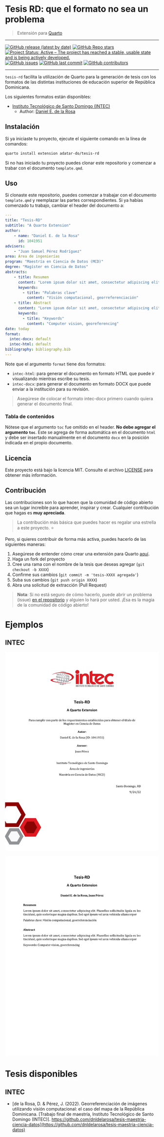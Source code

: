# Tesis RD: que el formato no sea un problema

> Extensión para [Quarto](https://quarto.org/)

<hr/>

<!-- BADGES -->
[![GitHub release (latest by date)](https://img.shields.io/github/v/release/adatar-do/tesis-rd?include_prereleases)]()
[![GitHub Repo stars](https://img.shields.io/github/stars/adatar-do/tesis-rd?style=social)]()
[![Project Status: Active – The project has reached a stable, usable state and is being actively developed.](https://www.repostatus.org/badges/latest/active.svg)](https://www.repostatus.org/#active)
[![GitHub issues](https://img.shields.io/github/issues/adatar-do/tesis-rd)]()
[![GitHub last commit](https://img.shields.io/github/last-commit/adatar-do/tesis-rd)]()
[![GitHub contributors](https://img.shields.io/github/contributors/adatar-do/tesis-rd)]()
<!-- END BADGES -->

<hr />

`tesis-rd` facilita la utilización de Quarto para la generación de tesis con los formatos de las distintas instituciones de educación superior de República Dominicana.

Los siguientes formatos están disponibles:

- [Instituto Tecnológico de Santo Domingo (INTEC)](https://github.com/adatar-do/tesis-rd#intec)
    - Author: [Daniel E. de la Rosa](https://dnldelarosa.com/)

## Instalación

Si ya iniciaste tu proyecto, ejecute el siguiente comando en la línea de comandos:

```bash
quarto install extension adatar-do/tesis-rd
```

Si no has iniciado tu proyecto puedes clonar este repositorio y comenzar a trabar con el documento `template.qmd`.

## Uso

Si clonaste este repositorio, puedes comenzar a trabajar con el documento `template.qmd` y reemplazar las partes correspondientes. Si ya habías comenzado tu trabajo, cambiar el header del documento a:

```yaml
---
title: "Tesis-RD"
subtitle: "A Quarto Extension"
author: 
    - name: "Daniel E. de la Rosa"
      id: 1041951
advisers: 
    - "Juan Samuel Pérez Rodríguez"
area: Área de ingenierías
program: "Maestría en Ciencia de Datos (MCD)"
degree: "Magíster en Ciencia de Datos"
abstracts:
    - title: Resumen
      content: "Lorem ipsum dolor sit amet, consectetur adipiscing elit. Phasellus sollicitudin ligula eu leo tincidunt, quis scelerisque magna dapibus. Sed eget ipsum vel arcu vehicula ullamcorper"
      keywords:
        - title: "Palabras clave"
          content: "Visión computacional, georreferenciación"
    - title: Abstract
      content: "Lorem ipsum dolor sit amet, consectetur adipiscing elit. Phasellus sollicitudin ligula eu leo tincidunt, quis scelerisque magna dapibus. Sed eget ipsum vel arcu vehicula ullamcorper"
      keywords:
        - title: "Keywords"
          content: "Computer vision, georeferencing"
date: today
format:
  intec-docx: default
  intec-html: default
bibliography: bibliography.bib
---
```

Note que el argumento `format` tiene dos formatos:

- `intec-html`: para generar el documento en formato HTML que puede ir visualizando mientras escribe su tesis.
- `intec-docx`: para generar el documento en formato DOCX que puede enviar a la institución para su revisión.

> Asegúrese de colocar el formato intec-docx primero cuando quiera generar el documento final. <!-- Además de cambiar el argumento `draft` a `false` para eliminar la marca de agua del documento. -->

### Tabla de contenidos

Nótese que el argumento `toc` fue omitido en el header. **No debe agregar el argumento `toc`**. Este se agrega de forma automática en el documento `html` y debe ser insertado manualmente en el documento `docx` en la posición indicada en el propio documento.

## Licencia

Este proyecto está bajo la licencia MIT. Consulte el archivo [LICENSE](LICENSE) para obtener más información.

## Contribución

Las contribuciones son lo que hacen que la comunidad de código abierto sea un lugar increíble para aprender, inspirar y crear. Cualquier contribución que hagas es **muy apreciada**.

>  La contribución más básica que puedes hacer es regalar una estrella a este proyecto. :star:

Pero, si quieres contribuir de forma más activa, puedes hacerlo de las siguientes maneras:

1. Asegúrese de entender cómo crear una extensión para Quarto [aquí](https://quarto.org/docs/extensions/formats.html).
1. Haga un fork del proyecto
2. Cree una rama con el nombre de la tesis que deseas agregar (`git checkout -b XXXX`)
3. Confirme sus cambios (`git commit -m 'tesis-XXXX agregada'`)
4. Suba sus cambios (`git push origin XXXX`)
5. Abra una solicitud de extracción (Pull Request)

> **Nota**: Si no está seguro de cómo hacerlo, puede abrir un problema (issue) [en el repositorio](https://github.com/adatar-do/tesis-rd/issues) y alguien lo hará por usted. ¡Esa es la magia de la comunidad de código abierto!


# Ejemplos

## INTEC

![INTEC](https://raw.githubusercontent.com/adatar-do/tesis-rd/main/images/intec1.png)

![INTEC](https://raw.githubusercontent.com/adatar-do/tesis-rd/main/images/intec2.png)


# Tesis disponibles

## INTEC

- [de la Rosa, D. & Pérez, J. (2022). Georreferenciación de imágenes utilizando visión computacional: el caso del mapa de la República Dominicana. [Trabajo final de maestría, Instituto Tecnológico de Santo Domingo (INTEC)]. https://github.com/dnldelarosa/tesis-maestria-ciencia-datos](https://github.com/dnldelarosa/tesis-maestria-ciencia-datos)